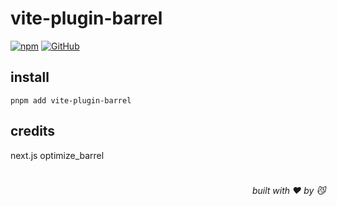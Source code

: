 # vite-plugin-barrel

[![npm](https://img.shields.io/npm/v/vite-plugin-barrel)](https://github.com/JiangWeixian/vite-plugin-template) [![GitHub](https://img.shields.io/npm/l/vite-plugin-barrel)](https://github.com/JiangWeixian/vite-plugin-template)

## install

```console
pnpm add vite-plugin-barrel
```

## credits

next.js optimize_barrel

# 
<div align='right'>

*built with ❤️ by 😼*

</div>

